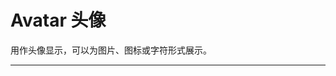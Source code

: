 # Avatar 头像

用作头像显示，可以为图片、图标或字符形式展示。

---

<script setup>
import AvatarBasicUse from "./component/avatar-basic-use.md"
import AvatarSize from "./component/avatar-size.md"
import AvatarGroup from "./component/avatar-group.md"
import AvatarAction from "./component/avatar-action.md"
import AvatarAutoFit from "./component/avatar-auto-fit.md"
import AvatarSet from "./component/avatar-set.md"
import AvatarApi from "./component/avatar-api.md"
import AvatarTip from "./component/avatar-tip.md"
</script>

<avatar-basic-use />
<avatar-size />
<avatar-group />
<avatar-action />
<avatar-auto-fit />
<avatar-set />
<avatar-api />
<avatar-tip />
